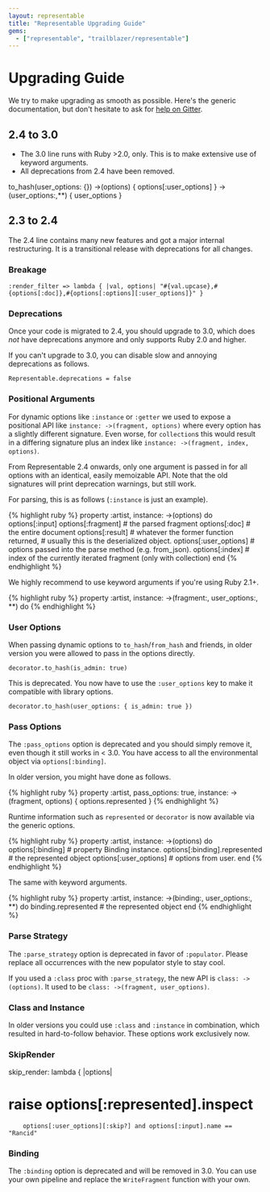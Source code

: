 ```yaml
---
layout: representable
title: "Representable Upgrading Guide"
gems:
  - ["representable", "trailblazer/representable"]
---
```


# Upgrading Guide

We try to make upgrading as smooth as possible. Here's the generic documentation, but don't hesitate to ask for [help on Gitter](https://gitter.im/trailblazer/chat).

## 2.4 to 3.0

* The 3.0 line runs with Ruby >2.0, only. This is to make extensive use of keyword arguments.
* All deprecations from 2.4 have been removed.

to_hash(user_options: {})
->(options) { options[:user_options] }
->(user_options:,**) { user_options }

## 2.3 to 2.4

The 2.4 line contains many new features and got a major internal restructuring. It is a transitional release with deprecations for all changes.

### Breakage

    :render_filter => lambda { |val, options| "#{val.upcase},#{options[:doc]},#{options[:options][:user_options]}" }


### Deprecations

Once your code is migrated to 2.4, you should upgrade to 3.0, which does _not_ have deprecations anymore and only supports Ruby 2.0 and higher.

If you can't upgrade to 3.0, you can disable slow and annoying deprecations as follows.

    Representable.deprecations = false

### Positional Arguments

For dynamic options like `:instance` or `:getter` we used to expose a positional API like `instance: ->(fragment, options)` where every option has a slightly different signature. Even worse, for `collection`s this would result in a differing signature plus an index like `instance: ->(fragment, index, options)`.

From Representable 2.4 onwards, only one argument is passed in for all options with an identical, easily memoizable API. Note that the old signatures will print deprecation warnings, but still work.

For parsing, this is as follows (`:instance` is just an example).

{% highlight ruby %}
property :artist, instance: ->(options) do
  options[:input]
  options[:fragment] # the parsed fragment
  options[:doc]      # the entire document
  options[:result]   # whatever the former function returned,
                     # usually this is the deserialized object.
  options[:user_options] # options passed into the parse method (e.g. from_json).
  options[:index]    # index of the currently iterated fragment (only with collection)
end
{% endhighlight %}

We highly recommend to use keyword arguments if you're using Ruby 2.1+.

{% highlight ruby %}
property :artist, instance: ->(fragment:, user_options:, **) do
{% endhighlight %}

### User Options

When passing dynamic options to `to_hash`/`from_hash` and friends, in older version you were allowed to pass in the options directly.

    decorator.to_hash(is_admin: true)

This is deprecated. You now have to use the `:user_options` key to make it compatible with library options.

    decorator.to_hash(user_options: { is_admin: true })

### Pass Options

The `:pass_options` option is deprecated and you should simply remove it, even though it still works in < 3.0. You have access to all the environmental object via `options[:binding]`.

In older version, you might have done as follows.

{% highlight ruby %}
property :artist, pass_options: true,
  instance: ->(fragment, options) { options.represented }
{% endhighlight %}

Runtime information such as `represented` or `decorator` is now available via the generic options.

{% highlight ruby %}
property :artist, instance: ->(options) do
  options[:binding]              # property Binding instance.
  options[:binding].represented  # the represented object
  options[:user_options]         # options from user.
end
{% endhighlight %}

The same with keyword arguments.

{% highlight ruby %}
property :artist, instance: ->(binding:, user_options:, **) do
  binding.represented  # the represented object
end
{% endhighlight %}

### Parse Strategy

The `:parse_strategy` option is deprecated in favor of `:populator`. Please replace all occurrences with the new populator style to stay cool.

If you used a `:class` proc with `:parse_strategy`, the new API is `class: ->(options)`. It used to be `class: ->(fragment, user_options)`.

### Class and Instance

In older versions you could use `:class` and `:instance` in combination, which resulted in hard-to-follow behavior. These options work exclusively now.

### SkipRender

skip_render: lambda { |options|
# raise options[:represented].inspect
        options[:user_options][:skip?] and options[:input].name == "Rancid"

### Binding

The `:binding` option is deprecated and will be removed in 3.0. You can use your own pipeline and replace the `WriteFragment` function with your own.
